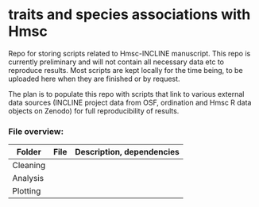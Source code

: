 # traits and species associations with Hmsc

Repo for storing scripts related to Hmsc-INCLINE manuscript. This repo is currently preliminary and will not contain all necessary data etc to reproduce results. Most scripts are kept locally for the time being, to be uploaded here when they are finished or by request.

The plan is to populate this repo with scripts that link to various external data sources (INCLINE project data from OSF, ordination and Hmsc R data objects on Zenodo) for full reproducibility of results.

### File overview:

| Folder        | File                   | Description, dependencies               |
| ------        | ----                   | -------------------------               |
| Cleaning      | | |
| Analysis      | | |
| Plotting      | | |

